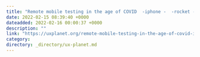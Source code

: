 ```yaml
---
title: "Remote mobile testing in the age of COVID  -iphone -  -rocket -"
date: 2022-02-15 08:39:40 +0000
dateadded: 2022-02-16 00:00:37 +0000
description: ""
link: "https://uxplanet.org/remote-mobile-testing-in-the-age-of-covid-iphone-rocket-fc799711886e?source=rss----819cc2aaeee0---4"
category:
directory: _directory/ux-planet.md
---
```

